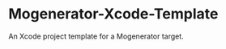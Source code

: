 Mogenerator-Xcode-Template
==========================

An Xcode project template for a Mogenerator target.

